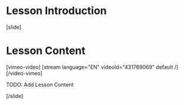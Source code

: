 # Lesson Introduction

[slide]

# Lesson Content

[vimeo-video]
[stream language="EN" videoId="431769069" default /]
[/video-vimeo]

TODO: Add Lesson Content

[/slide]